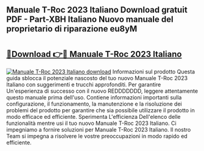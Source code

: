 ## Manuale T-Roc 2023 Italiano Download gratuit PDF - Part-XBH Italiano Nuovo manuale del proprietario di riparazione eu8yM

# <h2><a href="http://dfe8p3h.blite.top/?on=Manuale+T-Roc+2023+Italiano">🔗Download 👉🔴 Manuale T-Roc 2023 Italiano</a></h2>

[![Manuale T-Roc 2023 Italiano download](https://i.imgur.com/lujVjoI.png)](http://dfe8p3h.blite.top/?on=Manuale+T-Roc+2023+Italiano)
Informazioni sul prodotto Questa guida sblocca il potenziale nascosto del tuo nuovo Manuale T-Roc 2023 Italiano con suggerimenti e trucchi approfonditi. Per garantire Un'esperienza di successo con il nuovo REDDDDDDD, leggere attentamente questo manuale prima dell'uso. Contiene informazioni importanti sulla configurazione, il funzionamento, la manutenzione e la risoluzione dei problemi del prodotto per garantire che sia possibile utilizzare il prodotto in modo efficace ed efficiente. Sperimenta L'efficienza Dell'elenco delle funzionalità mentre usi il tuo nuovo Manuale T-Roc 2023 Italiano. Ci impegniamo a fornire soluzioni per Manuale T-Roc 2023 Italiano. Il nostro Team si impegna a risolvere le vostre preoccupazioni in modo rapido ed efficiente.
